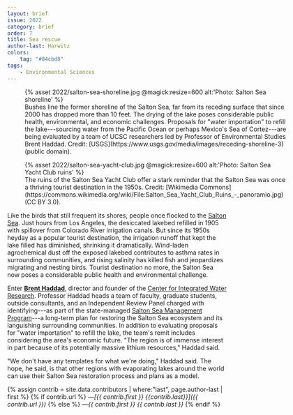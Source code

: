 ```yaml
---
layout: brief
issue: 2022
category: brief
order: 7
title: Sea rescue
author-last: Harwitz
colors:
    tag: "#84cbd8"
tags:
    - Environmental Sciences
---
```

<figure class="briefs-full" style="width:600px">
  {% asset 2022/salton-sea-shoreline.jpg @magick:resize=600 alt:'Photo: Salton Sea shoreline' %}<figcaption markdown="span">Bushes line the former shoreline of the Salton Sea, far from its receding surface that since 2000 has dropped more than 10 feet. The drying of the lake poses considerable public health, environmental, and economic challenges. Proposals for "water importation" to refill the lake---sourcing water from the Pacific Ocean or perhaps Mexico's Sea of Cortez---are being evaluated by a team of UCSC researchers led by Professor of Environmental Studies Brent Haddad. Credit: [USGS](https://www.usgs.gov/media/images/receding-shoreline-3) (public domain).</figcaption>
</figure>

<figure class="briefs-full" style="width:600px">
  {% asset 2022/salton-sea-yacht-club.jpg @magick:resize=600 alt:'Photo: Salton Sea Yacht Club ruins' %}<figcaption markdown="span">The ruins of the Salton Sea Yacht Club offer a stark reminder that the Salton Sea was once a thriving tourist destination in the 1950s. Credit: [Wikimedia Commons](https://commons.wikimedia.org/wiki/File:Salton_Sea_Yacht_Club_Ruins_-_panoramio.jpg) (CC BY 3.0).</figcaption>
</figure>

Like the birds that still frequent its shores, people once flocked to the [Salton Sea](https://www.desertusa.com/salton-sea/about-salton-sea.html). Just hours from Los Angeles, the desiccated lakebed refilled in 1905 with spillover from Colorado River irrigation canals. But since its 1950s heyday as a popular tourist destination, the irrigation runoff that kept the lake filled has diminished, shrinking it dramatically. Wind-laden agrochemical dust off the exposed lakebed contributes to asthma rates in surrounding communities, and rising salinity has killed fish and jeopardizes migrating and nesting birds. Tourist destination no more, the Salton Sea now poses a considerable public health and environmental challenge.

Enter [**Brent Haddad**](https://envs.ucsc.edu/faculty/index.php?uid=bhaddad), director and founder of the [Center for Integrated Water Research](https://ciwr.ucsc.edu/). Professor Haddad heads a team of faculty, graduate students, outside consultants, and an Independent Review Panel charged with identifying---as part of the state-managed [Salton Sea Management Program](https://saltonsea.ca.gov/)---a long-term plan for restoring the Salton Sea ecosystem and its languishing surrounding communities. In addition to evaluating proposals for "water importation" to refill the lake, the team's remit includes considering the area's economic future. "The region is of immense interest in part because of its potentially massive lithium resources," Haddad said.

"We don't have any templates for what we're doing," Haddad said. The hope, he said, is that other regions with evaporating lakes around the world can use their Salton Sea restoration process and plans as a model.

{% assign contrib = site.data.contributors | where:"last", page.author-last | first %}
{% if contrib.url %}
*&mdash;[{{ contrib.first }} {{contrib.last}}]({{ contrib.url }})*
{% else %}
*&mdash;{{ contrib.first }} {{ contrib.last }}*
{% endif %}
